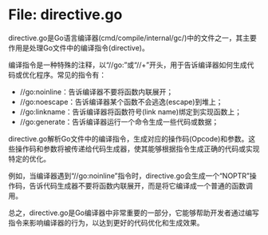 # File: directive.go

directive.go是Go语言编译器(cmd/compile/internal/gc/)中的文件之一，其主要作用是处理Go文件中的编译指令(directive)。

编译指令是一种特殊的注释，以“//go:”或“//+”开头，用于告诉编译器如何生成代码或优化程序。常见的指令有：

- //go:noinline：告诉编译器不要将函数内联展开；
- //go:noescape：告诉编译器某个函数不会逃逸(escape)到堆上；
- //go:linkname：告诉编译器将函数符号(link name)绑定到实现函数上；
- //go:generate：告诉编译器运行一个命令生成一些代码或数据；

directive.go解析Go文件中的编译指令，生成对应的操作码(Opcode)和参数。这些操作码和参数将被传递给代码生成器，使其能够根据指令生成正确的代码或实现特定的优化。

例如，当编译器遇到“//go:noinline”指令时，directive.go会生成一个“NOPTR”操作码，告诉代码生成器不要将函数内联展开，而是将它编译成一个普通的函数调用。

总之，directive.go是Go编译器中非常重要的一部分，它能够帮助开发者通过编写指令来影响编译器的行为，以达到更好的代码优化和生成效果。

